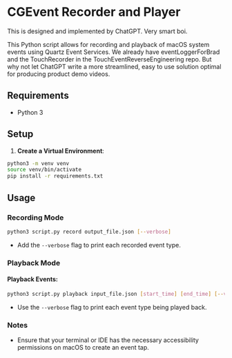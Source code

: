 # CGEvent Recorder and Player

This is designed and implemented by ChatGPT. Very smart boi.

This Python script allows for recording and playback of macOS system events using Quartz Event Services. We already have eventLoggerForBrad and the TouchRecorder in the TouchEventReverseEngineering repo. But why not let ChatGPT write a more streamlined, easy to use solution optimal for producing product demo videos.

## Requirements

- Python 3

## Setup

1. **Create a Virtual Environment**:

  ```bash
  python3 -m venv venv
  source venv/bin/activate
  pip install -r requirements.txt
  ```

## Usage

### Recording Mode


  ```bash
  python3 script.py record output_file.json [--verbose]
  ```
  - Add the `--verbose` flag to print each recorded event type.

### Playback Mode

#### Playback Events:

  ```bash
  python3 script.py playback input_file.json [start_time] [end_time] [--verbose]
  ```
  - Use the `--verbose` flag to print each event type being played back.

### Notes

- Ensure that your terminal or IDE has the necessary accessibility permissions on macOS to create an event tap.
